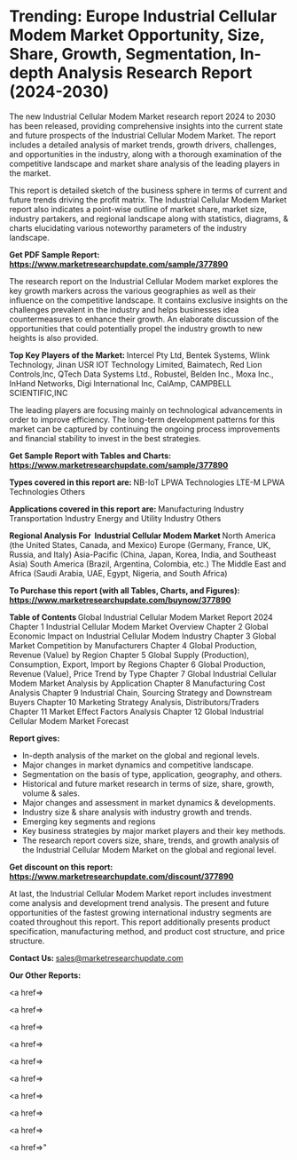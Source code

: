 # Trending: Europe Industrial Cellular Modem Market Opportunity, Size, Share, Growth, Segmentation, In-depth Analysis Research Report (2024-2030)

The new Industrial Cellular Modem Market research report 2024 to 2030 has been released, providing comprehensive insights into the current state and future prospects of the Industrial Cellular Modem Market. The report includes a detailed analysis of market trends, growth drivers, challenges, and opportunities in the industry, along with a thorough examination of the competitive landscape and market share analysis of the leading players in the market.

This report is detailed sketch of the business sphere in terms of current and future trends driving the profit matrix. The Industrial Cellular Modem Market report also indicates a point-wise outline of market share, market size, industry partakers, and regional landscape along with statistics, diagrams, &amp; charts elucidating various noteworthy parameters of the industry landscape.

<strong><b>Get PDF Sample Report: <a href=https://www.marketresearchupdate.com/sample/377890>https://www.marketresearchupdate.com/sample/377890</a></b></strong>

The research report on the Industrial Cellular Modem market explores the key growth markers across the various geographies as well as their influence on the competitive landscape. It contains exclusive insights on the challenges prevalent in the industry and helps businesses idea countermeasures to enhance their growth. An elaborate discussion of the opportunities that could potentially propel the industry growth to new heights is also provided.

<strong><b>Top Key Players of the Market:
</b></strong>Intercel Pty Ltd, Bentek Systems, Wlink Technology, Jinan USR IOT Technology Limited, Baimatech, Red Lion Controls,Inc, QTech Data Systems Ltd., Robustel, Belden Inc., Moxa Inc., InHand Networks, Digi International Inc, CalAmp, CAMPBELL SCIENTIFIC,INC<strong><b>
</b></strong>

The leading players are focusing mainly on technological advancements in order to improve efficiency. The long-term development patterns for this market can be captured by continuing the ongoing process improvements and financial stability to invest in the best strategies.

<strong><b>Get Sample Report with Tables and Charts: <a href=https://www.marketresearchupdate.com/sample/377890>https://www.marketresearchupdate.com/sample/377890</a></b></strong>

<strong><b>Types covered in this report are:
</b></strong>NB-IoT LPWA Technologies
LTE-M LPWA Technologies
Others<strong><b>
</b></strong>

<strong><b>Applications covered in this report are:
</b></strong>Manufacturing Industry
Transportation Industry
Energy and Utility Industry
Others<strong><b>
</b></strong>

<strong><b>Regional Analysis For  Industrial Cellular Modem Market</b></strong><strong><b>
</b></strong>North America (the United States, Canada, and Mexico)
Europe (Germany, France, UK, Russia, and Italy)
Asia-Pacific (China, Japan, Korea, India, and Southeast Asia)
South America (Brazil, Argentina, Colombia, etc.)
The Middle East and Africa (Saudi Arabia, UAE, Egypt, Nigeria, and South Africa)

<strong><b>To Purchase this report (with all Tables, Charts, and Figures): <a href=https://www.marketresearchupdate.com/buynow/377890>https://www.marketresearchupdate.com/buynow/377890</a></b></strong>

<strong><b>Table of Contents</b></strong><strong><b>
</b></strong>Global Industrial Cellular Modem Market Report 2024
Chapter 1 Industrial Cellular Modem Market Overview
Chapter 2 Global Economic Impact on Industrial Cellular Modem Industry
Chapter 3 Global Market Competition by Manufacturers
Chapter 4 Global Production, Revenue (Value) by Region
Chapter 5 Global Supply (Production), Consumption, Export, Import by Regions
Chapter 6 Global Production, Revenue (Value), Price Trend by Type
Chapter 7 Global Industrial Cellular Modem Market Analysis by Application
Chapter 8 Manufacturing Cost Analysis
Chapter 9 Industrial Chain, Sourcing Strategy and Downstream Buyers
Chapter 10 Marketing Strategy Analysis, Distributors/Traders
Chapter 11 Market Effect Factors Analysis
Chapter 12 Global Industrial Cellular Modem Market Forecast

<strong><b>Report gives:</b></strong>

- In-depth analysis of the market on the global and regional levels.
- Major changes in market dynamics and competitive landscape.
- Segmentation on the basis of type, application, geography, and others.
- Historical and future market research in terms of size, share, growth, volume &amp; sales.
- Major changes and assessment in market dynamics &amp; developments.
- Industry size &amp; share analysis with industry growth and trends.
- Emerging key segments and regions
- Key business strategies by major market players and their key methods.
- The research report covers size, share, trends, and growth analysis of the Industrial Cellular Modem Market on the global and regional level.

<strong><b>Get discount on this report: <a href=https://www.marketresearchupdate.com/discount/377890>https://www.marketresearchupdate.com/discount/377890</a></b></strong>

At last, the Industrial Cellular Modem Market report includes investment come analysis and development trend analysis. The present and future opportunities of the fastest growing international industry segments are coated throughout this report. This report additionally presents product specification, manufacturing method, and product cost structure, and price structure.

<strong><b>Contact Us:
</b></strong>sales@marketresearchupdate.com

<strong>Our Other Reports:</strong>

<a href=></a>

<a href=></a>

<a href=></a>

<a href=></a>

<a href=></a>

<a href=></a>

<a href=></a>

<a href=></a>

<a href=></a>

<a href=></a>"
